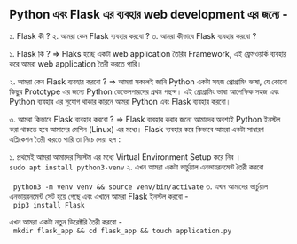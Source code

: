 ## Python এবং Flask এর ব্যবহার web development এর জন্যে -
  ১. Flask কী ?
  ২. আমরা কেন Flask ব্যবহার করবো ?
  ৩. আমরা কীভাবে Flask ব্যবহার করবো ?


১. Flask  কি ?
  => Flaks হচ্ছে একটা web application তৈরির Framework, এই ফ্রেমওয়ার্ক ব্যবহার করে আমরা web  application তৈরী করতে পারি। 

২. আমরা কেন Flask ব্যবহার করবো ?
  => আমরা সকলেই জানি Python একটা সহজ প্রোগ্রামিং ভাষা, যে কোনো কিছুর Prototype এর জন্যে Python ডেভেলপারদের প্রথম পছন্দ। এই প্রোগ্রামিং ভাষা আপেক্ষিক সহজ এবং Python ব্যবহার এর সুযোগ থাকার কারনে 
  আমরা Python এবং Flask ব্যবহার করবো। 

৩. আমরা কিভাবে Flask ব্যবহার করবো ?
  => Flask ব্যবহার করার জন্যে আমাদের অবশ্যই Python ইনস্টল করা থাকতে হবে আমাদের মেশিন (Linux) এর মধ্যে। Flask ব্যবহার করে কিভাবে আমরা একটা সাধারণ এপ্লিকেশন তৈরী করতে পারি তা নিচে দেয়া হল :
  
  ১. প্রথমেই আমরা আমাদের সিস্টেম এর মধ্যে Virtual Environment Setup করে নিব ।<br>
    `
       sudo apt install python3-venv
    `
  ২. এখন আমরা একটা ভার্চুয়াল এনভায়রনমেন্ট তৈরী করবো <br>  
    ` 
       python3 -m venv venv && source venv/bin/activate
    `
  ৩. এখন আমাদের ভার্চুয়াল এনভায়রনমেন্ট সেট হয়ে গেছে এবং এখানে আমরা Flask ইনস্টল করবো - <br>
    ` 
        pip3 install Flask
    `
  
  এখন আমরা একটা নতুন ডিরেক্টরি তৈরী করবো - <br>
    ` 
       mkdir flask_app && cd flask_app && touch application.py
    `
    
